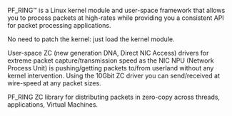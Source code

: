 PF_RING™ is a Linux kernel module and user-space framework that allows you to process packets at high-rates while providing you a consistent API for packet processing applications.

No need to patch the kernel: just load the kernel module.

 User-space ZC (new generation DNA, Direct NIC Access) drivers for extreme packet capture/transmission speed as the NIC NPU (Network Process Unit) is pushing/getting packets to/from userland without any kernel intervention. Using the 10Gbit ZC driver you can send/received at wire-speed at any packet sizes.

  PF_RING ZC library for distributing packets in zero-copy across threads, applications, Virtual Machines.
